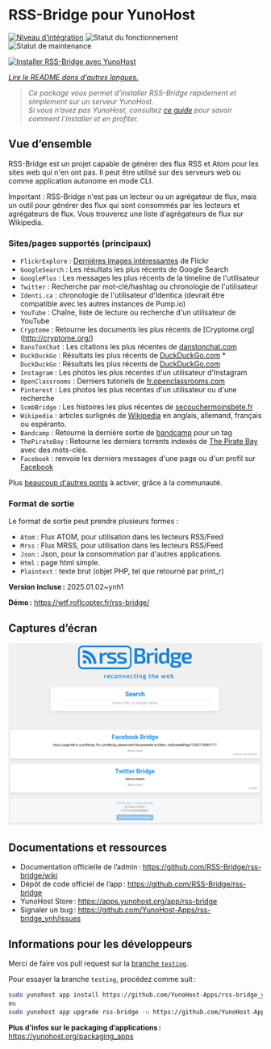 <!--
Nota bene : ce README est automatiquement généré par <https://github.com/YunoHost/apps/tree/master/tools/readme_generator>
Il NE doit PAS être modifié à la main.
-->

# RSS-Bridge pour YunoHost

[![Niveau d’intégration](https://apps.yunohost.org/badge/integration/rss-bridge)](https://ci-apps.yunohost.org/ci/apps/rss-bridge/)
![Statut du fonctionnement](https://apps.yunohost.org/badge/state/rss-bridge)
![Statut de maintenance](https://apps.yunohost.org/badge/maintained/rss-bridge)

[![Installer RSS-Bridge avec YunoHost](https://install-app.yunohost.org/install-with-yunohost.svg)](https://install-app.yunohost.org/?app=rss-bridge)

*[Lire le README dans d'autres langues.](./ALL_README.md)*

> *Ce package vous permet d’installer RSS-Bridge rapidement et simplement sur un serveur YunoHost.*  
> *Si vous n’avez pas YunoHost, consultez [ce guide](https://yunohost.org/install) pour savoir comment l’installer et en profiter.*

## Vue d’ensemble

RSS-Bridge est un projet capable de générer des flux RSS et Atom pour les sites web qui n'en ont pas. Il peut être utilisé sur des serveurs web ou comme application autonome en mode CLI.

Important : RSS-Bridge n'est pas un lecteur ou un agrégateur de flux, mais un outil pour générer des flux qui sont consommés par les lecteurs et agrégateurs de flux. Vous trouverez une liste d'agrégateurs de flux sur Wikipedia.

### Sites/pages supportés (principaux)

 * `FlickrExplore` : [Dernières images intéressantes](http://www.flickr.com/explore) de Flickr
 * `GoogleSearch` : Les résultats les plus récents de Google Search
 * `GooglePlus` : Les messages les plus récents de la timeline de l'utilisateur
 * `Twitter` : Recherche par mot-clé/hashtag ou chronologie de l'utilisateur
 * `Identi.ca` : chronologie de l'utilisateur d'Identica (devrait être compatible avec les autres instances de Pump.io)
 * `YouTube` : Chaîne, liste de lecture ou recherche d'un utilisateur de YouTube
 * `Cryptome` : Retourne les documents les plus récents de [Cryptome.org] (http://cryptome.org/)
 * `DansTonChat` : Les citations les plus récentes de [danstonchat.com](http://danstonchat.com/)
 * `DuckDuckGo` : Résultats les plus récents de [DuckDuckGo.com](https://duckduckgo.com/) * `DuckDuckGo` : Résultats les plus récents de [DuckDuckGo.com](https://duckduckgo.com/)
 * `Instagram` : Les photos les plus récentes d'un utilisateur d'Instagram
 * `OpenClassrooms` : Derniers tutoriels de [fr.openclassrooms.com](http://fr.openclassrooms.com/)
 * `Pinterest` : Les photos les plus récentes d'un utilisateur ou d'une recherche
 * `ScmbBridge` : Les histoires les plus récentes de [secouchermoinsbete.fr](http://secouchermoinsbete.fr/)
 * `Wikipedia` : articles surlignés de [Wikipedia](https://wikipedia.org/) en anglais, allemand, français ou espéranto.
* `Bandcamp` : Retourne la dernière sortie de [bandcamp](https://bandcamp.com/) pour un tag
 * `ThePirateBay` : Retourne les derniers torrents indexés de [The Pirate Bay](https://thepiratebay.se/) avec des mots-clés.
 * `Facebook` : renvoie les derniers messages d'une page ou d'un profil sur [Facebook](https://facebook.com/)

Plus [beaucoup d'autres ponts](bridges/) à activer, grâce à la communauté.

 ### Format de sortie

Le format de sortie peut prendre plusieurs formes :

 * `Atom` : Flux ATOM, pour utilisation dans les lecteurs RSS/Feed
 * `Mrss` : Flux MRSS, pour utilisation dans les lecteurs RSS/Feed
 * `Json` : Json, pour la consommation par d'autres applications.
 * `Html` : page html simple.
 * `Plaintext` : texte brut (objet PHP, tel que retourné par print_r)
 

**Version incluse :** 2025.01.02~ynh1

**Démo :** <https://wtf.roflcopter.fr/rss-bridge/>

## Captures d’écran

![Capture d’écran de RSS-Bridge](./doc/screenshots/screenshot_rss-bridge_welcome.png)

## Documentations et ressources

- Documentation officielle de l’admin : <https://github.com/RSS-Bridge/rss-bridge/wiki>
- Dépôt de code officiel de l’app : <https://github.com/RSS-Bridge/rss-bridge>
- YunoHost Store : <https://apps.yunohost.org/app/rss-bridge>
- Signaler un bug : <https://github.com/YunoHost-Apps/rss-bridge_ynh/issues>

## Informations pour les développeurs

Merci de faire vos pull request sur la [branche `testing`](https://github.com/YunoHost-Apps/rss-bridge_ynh/tree/testing).

Pour essayer la branche `testing`, procédez comme suit :

```bash
sudo yunohost app install https://github.com/YunoHost-Apps/rss-bridge_ynh/tree/testing --debug
ou
sudo yunohost app upgrade rss-bridge -u https://github.com/YunoHost-Apps/rss-bridge_ynh/tree/testing --debug
```

**Plus d’infos sur le packaging d’applications :** <https://yunohost.org/packaging_apps>
